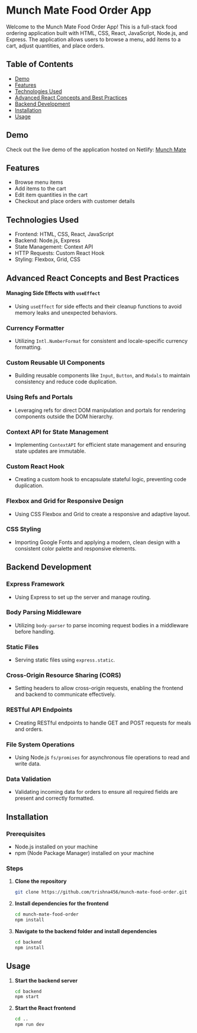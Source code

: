 # Munch Mate Food Order App

Welcome to the Munch Mate Food Order App! This is a full-stack food ordering application built with HTML, CSS, React, JavaScript, Node.js, and Express. The application allows users to browse a menu, add items to a cart, adjust quantities, and place orders.

## Table of Contents
- [Demo](#demo)
- [Features](#features)
- [Technologies Used](#technologies-used)
- [Advanced React Concepts and Best Practices](#advanced-react--concepts-and-best-practices)
- [Backend Development](#backend-development)
- [Installation](#installation)
- [Usage](#usage)

  

## Demo
Check out the live demo of the application hosted on Netlify: [Munch Mate](https://munch-mate-trishna.netlify.app/)

## Features
- Browse menu items
- Add items to the cart
- Edit item quantities in the cart
- Checkout and place orders with customer details


## Technologies Used
- Frontend: HTML, CSS, React, JavaScript
- Backend: Node.js, Express
- State Management: Context API
- HTTP Requests: Custom React Hook
- Styling: Flexbox, Grid, CSS


## Advanced React Concepts and Best Practices

#### Managing Side Effects with `useEffect`
- Using `useEffect` for side effects and their cleanup functions to avoid memory leaks and unexpected behaviors.

### Currency Formatter
- Utilizing `Intl.NumberFormat` for consistent and locale-specific currency formatting.

### Custom Reusable UI Components
- Building reusable components like `Input`, `Button`, and `Modals` to maintain consistency and reduce code duplication.

### Using Refs and Portals
- Leveraging refs for direct DOM manipulation and portals for rendering components outside the DOM hierarchy.

### Context API for State Management
- Implementing `ContextAPI` for efficient state management and ensuring state updates are immutable.

### Custom React Hook
- Creating a custom hook to encapsulate stateful logic, preventing code duplication.

### Flexbox and Grid for Responsive Design
- Using CSS Flexbox and Grid to create a responsive and adaptive layout.

### CSS Styling
- Importing Google Fonts and applying a modern, clean design with a consistent color palette and responsive elements.


## Backend Development

### Express Framework
- Using Express to set up the server and manage routing.

### Body Parsing Middleware
- Utilizing `body-parser` to parse incoming request bodies in a middleware before handling.

### Static Files
- Serving static files using `express.static`.

### Cross-Origin Resource Sharing (CORS)
- Setting headers to allow cross-origin requests, enabling the frontend and backend to communicate effectively.

### RESTful API Endpoints
- Creating RESTful endpoints to handle GET and POST requests for meals and orders.

### File System Operations
- Using Node.js `fs/promises` for asynchronous file operations to read and write data.

### Data Validation
- Validating incoming data for orders to ensure all required fields are present and correctly formatted.


## Installation

### Prerequisites
- Node.js installed on your machine
- npm (Node Package Manager) installed on your machine

### Steps

1. **Clone the repository**
   ```bash
   git clone https://github.com/trishna456/munch-mate-food-order.git
   ```

2. **Install dependencies for the frontend**
   ```bash
   cd munch-mate-food-order
   npm install
   ```

3. **Navigate to the backend folder and install dependencies**
   ```bash
   cd backend
   npm install
   ```

## Usage

1. **Start the backend server**
   ```bash
   cd backend
   npm start
   ```

2. **Start the React frontend**
   ```bash
   cd ..
   npm run dev
   ```





   



   
